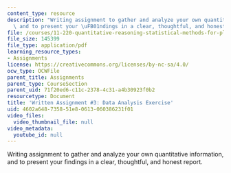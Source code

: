 ```yaml
---
content_type: resource
description: "Writing assignment to gather and analyze your own quantitative information,\
  \ and to present your \uFB01ndings in a clear, thoughtful, and honest report."
file: /courses/11-220-quantitative-reasoning-statistical-methods-for-planners-i-spring-2009/4602a648735851e80613060386231f01_MIT11_220s09_assn03_QR_Written_3.pdf
file_size: 145399
file_type: application/pdf
learning_resource_types:
- Assignments
license: https://creativecommons.org/licenses/by-nc-sa/4.0/
ocw_type: OCWFile
parent_title: Assignments
parent_type: CourseSection
parent_uid: 71f20ed6-c11c-2378-4c31-a4b30923f0b2
resourcetype: Document
title: 'Written Assignment #3: Data Analysis Exercise'
uid: 4602a648-7358-51e8-0613-060386231f01
video_files:
  video_thumbnail_file: null
video_metadata:
  youtube_id: null
---
```

Writing assignment to gather and analyze your own quantitative information, and to present your ﬁndings in a clear, thoughtful, and honest report.